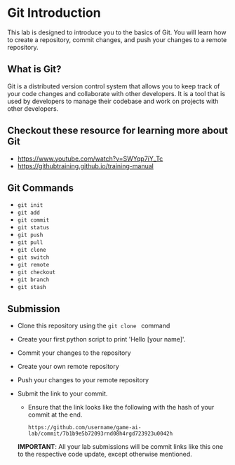 # Git Introduction
This lab is designed to introduce you to the basics of Git. You will learn how to create a repository, commit changes, and push your changes to a remote repository.

## What is Git?
Git is a distributed version control system that allows you to keep track of your code changes and collaborate with other developers. It is a tool that is used by developers to manage their codebase and work on projects with other developers.

## Checkout these resource for learning more about Git
- https://www.youtube.com/watch?v=SWYqp7iY_Tc
- https://githubtraining.github.io/training-manual


## Git Commands
- `git init`
- `git add`
- `git commit`
- `git status`
- `git push`
- `git pull`
- `git clone`
- `git switch`
- `git remote`
- `git checkout`
- `git branch`
- `git stash`

## Submission
- Clone this repository using the `git clone ` command
- Create your first python script to print 'Hello [your name]'.
- Commit your changes to the repository
- Create your own remote repository
- Push your changes to your remote repository
- Submit the link to your commit. 
  - Ensure that the link looks like the following with the hash of your commit at the end.

      `https://github.com/username/game-ai-lab/commit/7b1b9e5b72093rnd08h4rgd723923u0042h`

  __IMPORTANT__: All your lab submissions will be commit links like this one to the respective code update, except otherwise mentioned.
      